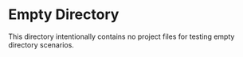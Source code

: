 # Empty Directory

This directory intentionally contains no project files for testing empty directory scenarios.